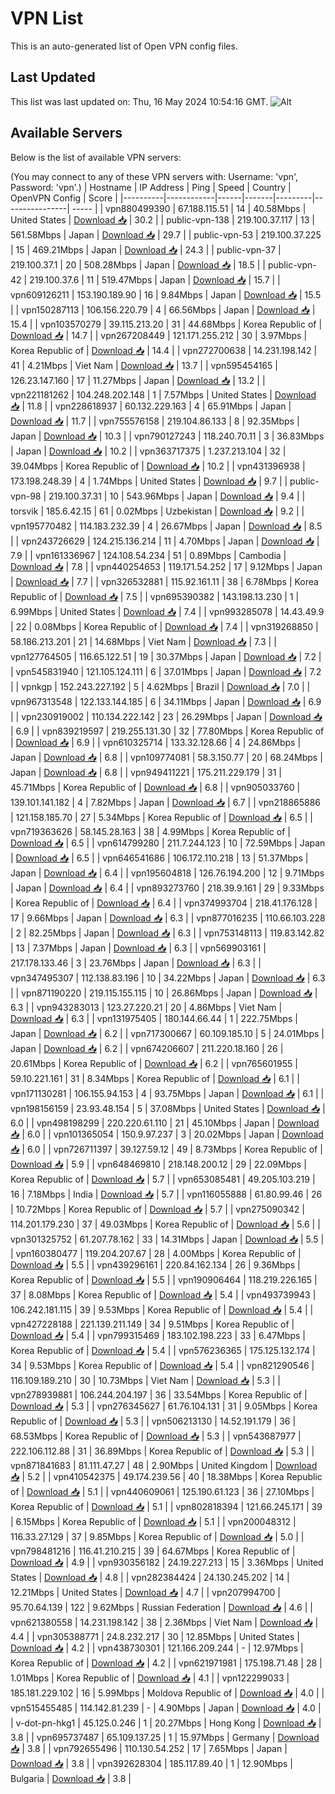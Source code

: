 # VPN List

This is an auto-generated list of Open VPN config files.

## Last Updated

This list was last updated on: Thu, 16 May 2024 10:54:16 GMT.
![Alt](https://repobeats.axiom.co/api/embed/186b98318ef1479477931607c1ad7d823f12451f.svg "Repobeats analytics image")

## Available Servers

Below is the list of available VPN servers:

(You may connect to any of these VPN servers with: Username: 'vpn', Password: 'vpn'.)
| Hostname | IP Address | Ping | Speed | Country | OpenVPN Config | Score |
|----------|------------|------|-------|---------|----------------| ----- |
| vpn880499390 | 67.188.115.51 | 14 | 40.58Mbps | United States | [Download 📥](./configs/server_0_US.ovpn) | 30.2 |
| public-vpn-138 | 219.100.37.117 | 13 | 561.58Mbps | Japan | [Download 📥](./configs/server_1_JP.ovpn) | 29.7 |
| public-vpn-53 | 219.100.37.225 | 15 | 469.21Mbps | Japan | [Download 📥](./configs/server_2_JP.ovpn) | 24.3 |
| public-vpn-37 | 219.100.37.1 | 20 | 508.28Mbps | Japan | [Download 📥](./configs/server_3_JP.ovpn) | 18.5 |
| public-vpn-42 | 219.100.37.6 | 11 | 519.47Mbps | Japan | [Download 📥](./configs/server_4_JP.ovpn) | 15.7 |
| vpn609126211 | 153.190.189.90 | 16 | 9.84Mbps | Japan | [Download 📥](./configs/server_5_JP.ovpn) | 15.5 |
| vpn150287113 | 106.156.220.79 | 4 | 66.56Mbps | Japan | [Download 📥](./configs/server_6_JP.ovpn) | 15.4 |
| vpn103570279 | 39.115.213.20 | 31 | 44.68Mbps | Korea Republic of | [Download 📥](./configs/server_7_KR.ovpn) | 14.7 |
| vpn267208449 | 121.171.255.212 | 30 | 3.97Mbps | Korea Republic of | [Download 📥](./configs/server_8_KR.ovpn) | 14.4 |
| vpn272700638 | 14.231.198.142 | 41 | 4.21Mbps | Viet Nam | [Download 📥](./configs/server_9_VN.ovpn) | 13.7 |
| vpn595454165 | 126.23.147.160 | 17 | 11.27Mbps | Japan | [Download 📥](./configs/server_10_JP.ovpn) | 13.2 |
| vpn221181262 | 104.248.202.148 | 1 | 7.57Mbps | United States | [Download 📥](./configs/server_11_US.ovpn) | 11.8 |
| vpn228618937 | 60.132.229.163 | 4 | 65.91Mbps | Japan | [Download 📥](./configs/server_12_JP.ovpn) | 11.7 |
| vpn755576158 | 219.104.86.133 | 8 | 92.35Mbps | Japan | [Download 📥](./configs/server_13_JP.ovpn) | 10.3 |
| vpn790127243 | 118.240.70.11 | 3 | 36.83Mbps | Japan | [Download 📥](./configs/server_14_JP.ovpn) | 10.2 |
| vpn363717375 | 1.237.213.104 | 32 | 39.04Mbps | Korea Republic of | [Download 📥](./configs/server_15_KR.ovpn) | 10.2 |
| vpn431396938 | 173.198.248.39 | 4 | 1.74Mbps | United States | [Download 📥](./configs/server_16_US.ovpn) | 9.7 |
| public-vpn-98 | 219.100.37.31 | 10 | 543.96Mbps | Japan | [Download 📥](./configs/server_17_JP.ovpn) | 9.4 |
| torsvik | 185.6.42.15 | 61 | 0.02Mbps | Uzbekistan | [Download 📥](./configs/server_18_UZ.ovpn) | 9.2 |
| vpn195770482 | 114.183.232.39 | 4 | 26.67Mbps | Japan | [Download 📥](./configs/server_19_JP.ovpn) | 8.5 |
| vpn243726629 | 124.215.136.214 | 11 | 4.70Mbps | Japan | [Download 📥](./configs/server_20_JP.ovpn) | 7.9 |
| vpn161336967 | 124.108.54.234 | 51 | 0.89Mbps | Cambodia | [Download 📥](./configs/server_21_KH.ovpn) | 7.8 |
| vpn440254653 | 119.171.54.252 | 17 | 9.12Mbps | Japan | [Download 📥](./configs/server_22_JP.ovpn) | 7.7 |
| vpn326532881 | 115.92.161.11 | 38 | 6.78Mbps | Korea Republic of | [Download 📥](./configs/server_23_KR.ovpn) | 7.5 |
| vpn695390382 | 143.198.13.230 | 1 | 6.99Mbps | United States | [Download 📥](./configs/server_24_US.ovpn) | 7.4 |
| vpn993285078 | 14.43.49.9 | 22 | 0.08Mbps | Korea Republic of | [Download 📥](./configs/server_25_KR.ovpn) | 7.4 |
| vpn319268850 | 58.186.213.201 | 21 | 14.68Mbps | Viet Nam | [Download 📥](./configs/server_26_VN.ovpn) | 7.3 |
| vpn127764505 | 116.65.122.51 | 19 | 30.37Mbps | Japan | [Download 📥](./configs/server_27_JP.ovpn) | 7.2 |
| vpn545831940 | 121.105.124.111 | 6 | 37.01Mbps | Japan | [Download 📥](./configs/server_28_JP.ovpn) | 7.2 |
| vpnkgp | 152.243.227.192 | 5 | 4.62Mbps | Brazil | [Download 📥](./configs/server_29_BR.ovpn) | 7.0 |
| vpn967313548 | 122.133.144.185 | 6 | 34.11Mbps | Japan | [Download 📥](./configs/server_30_JP.ovpn) | 6.9 |
| vpn230919002 | 110.134.222.142 | 23 | 26.29Mbps | Japan | [Download 📥](./configs/server_31_JP.ovpn) | 6.9 |
| vpn839219597 | 219.255.131.30 | 32 | 77.80Mbps | Korea Republic of | [Download 📥](./configs/server_32_KR.ovpn) | 6.9 |
| vpn610325714 | 133.32.128.66 | 4 | 24.86Mbps | Japan | [Download 📥](./configs/server_33_JP.ovpn) | 6.8 |
| vpn109774081 | 58.3.150.77 | 20 | 68.24Mbps | Japan | [Download 📥](./configs/server_34_JP.ovpn) | 6.8 |
| vpn949411221 | 175.211.229.179 | 31 | 45.71Mbps | Korea Republic of | [Download 📥](./configs/server_35_KR.ovpn) | 6.8 |
| vpn905033760 | 139.101.141.182 | 4 | 7.82Mbps | Japan | [Download 📥](./configs/server_36_JP.ovpn) | 6.7 |
| vpn218865886 | 121.158.185.70 | 27 | 5.34Mbps | Korea Republic of | [Download 📥](./configs/server_37_KR.ovpn) | 6.5 |
| vpn719363626 | 58.145.28.163 | 38 | 4.99Mbps | Korea Republic of | [Download 📥](./configs/server_38_KR.ovpn) | 6.5 |
| vpn614799280 | 211.7.244.123 | 10 | 72.59Mbps | Japan | [Download 📥](./configs/server_39_JP.ovpn) | 6.5 |
| vpn646541686 | 106.172.110.218 | 13 | 51.37Mbps | Japan | [Download 📥](./configs/server_40_JP.ovpn) | 6.4 |
| vpn195604818 | 126.76.194.200 | 12 | 9.71Mbps | Japan | [Download 📥](./configs/server_41_JP.ovpn) | 6.4 |
| vpn893273760 | 218.39.9.161 | 29 | 9.33Mbps | Korea Republic of | [Download 📥](./configs/server_42_KR.ovpn) | 6.4 |
| vpn374993704 | 218.41.176.128 | 17 | 9.66Mbps | Japan | [Download 📥](./configs/server_43_JP.ovpn) | 6.3 |
| vpn877016235 | 110.66.103.228 | 2 | 82.25Mbps | Japan | [Download 📥](./configs/server_44_JP.ovpn) | 6.3 |
| vpn753148113 | 119.83.142.82 | 13 | 7.37Mbps | Japan | [Download 📥](./configs/server_45_JP.ovpn) | 6.3 |
| vpn569903161 | 217.178.133.46 | 3 | 23.76Mbps | Japan | [Download 📥](./configs/server_46_JP.ovpn) | 6.3 |
| vpn347495307 | 112.138.83.196 | 10 | 34.22Mbps | Japan | [Download 📥](./configs/server_47_JP.ovpn) | 6.3 |
| vpn871190220 | 219.115.155.115 | 10 | 26.86Mbps | Japan | [Download 📥](./configs/server_48_JP.ovpn) | 6.3 |
| vpn943283013 | 123.27.220.21 | 20 | 4.86Mbps | Viet Nam | [Download 📥](./configs/server_49_VN.ovpn) | 6.3 |
| vpn131975405 | 180.144.66.44 | 1 | 222.75Mbps | Japan | [Download 📥](./configs/server_50_JP.ovpn) | 6.2 |
| vpn717300667 | 60.109.185.10 | 5 | 24.01Mbps | Japan | [Download 📥](./configs/server_51_JP.ovpn) | 6.2 |
| vpn674206607 | 211.220.18.160 | 26 | 20.61Mbps | Korea Republic of | [Download 📥](./configs/server_52_KR.ovpn) | 6.2 |
| vpn765601955 | 59.10.221.161 | 31 | 8.34Mbps | Korea Republic of | [Download 📥](./configs/server_53_KR.ovpn) | 6.1 |
| vpn171130281 | 106.155.94.153 | 4 | 93.75Mbps | Japan | [Download 📥](./configs/server_54_JP.ovpn) | 6.1 |
| vpn198156159 | 23.93.48.154 | 5 | 37.08Mbps | United States | [Download 📥](./configs/server_55_US.ovpn) | 6.0 |
| vpn498198299 | 220.220.61.110 | 21 | 45.10Mbps | Japan | [Download 📥](./configs/server_56_JP.ovpn) | 6.0 |
| vpn101365054 | 150.9.97.237 | 3 | 20.02Mbps | Japan | [Download 📥](./configs/server_57_JP.ovpn) | 6.0 |
| vpn726711397 | 39.127.59.12 | 49 | 8.73Mbps | Korea Republic of | [Download 📥](./configs/server_58_KR.ovpn) | 5.9 |
| vpn648469810 | 218.148.200.12 | 29 | 22.09Mbps | Korea Republic of | [Download 📥](./configs/server_59_KR.ovpn) | 5.7 |
| vpn653085481 | 49.205.103.219 | 16 | 7.18Mbps | India | [Download 📥](./configs/server_60_IN.ovpn) | 5.7 |
| vpn116055888 | 61.80.99.46 | 26 | 10.72Mbps | Korea Republic of | [Download 📥](./configs/server_61_KR.ovpn) | 5.7 |
| vpn275090342 | 114.201.179.230 | 37 | 49.03Mbps | Korea Republic of | [Download 📥](./configs/server_62_KR.ovpn) | 5.6 |
| vpn301325752 | 61.207.78.162 | 33 | 14.31Mbps | Japan | [Download 📥](./configs/server_63_JP.ovpn) | 5.5 |
| vpn160380477 | 119.204.207.67 | 28 | 4.00Mbps | Korea Republic of | [Download 📥](./configs/server_64_KR.ovpn) | 5.5 |
| vpn439296161 | 220.84.162.134 | 26 | 9.36Mbps | Korea Republic of | [Download 📥](./configs/server_65_KR.ovpn) | 5.5 |
| vpn190906464 | 118.219.226.165 | 37 | 8.08Mbps | Korea Republic of | [Download 📥](./configs/server_66_KR.ovpn) | 5.4 |
| vpn493739943 | 106.242.181.115 | 39 | 9.53Mbps | Korea Republic of | [Download 📥](./configs/server_67_KR.ovpn) | 5.4 |
| vpn427228188 | 221.139.211.149 | 34 | 9.51Mbps | Korea Republic of | [Download 📥](./configs/server_68_KR.ovpn) | 5.4 |
| vpn799315469 | 183.102.198.223 | 33 | 6.47Mbps | Korea Republic of | [Download 📥](./configs/server_69_KR.ovpn) | 5.4 |
| vpn576236365 | 175.125.132.174 | 34 | 9.53Mbps | Korea Republic of | [Download 📥](./configs/server_70_KR.ovpn) | 5.4 |
| vpn821290546 | 116.109.189.210 | 30 | 10.73Mbps | Viet Nam | [Download 📥](./configs/server_71_VN.ovpn) | 5.3 |
| vpn278939881 | 106.244.204.197 | 36 | 33.54Mbps | Korea Republic of | [Download 📥](./configs/server_72_KR.ovpn) | 5.3 |
| vpn276345627 | 61.76.104.131 | 31 | 9.05Mbps | Korea Republic of | [Download 📥](./configs/server_73_KR.ovpn) | 5.3 |
| vpn506213130 | 14.52.191.179 | 36 | 68.53Mbps | Korea Republic of | [Download 📥](./configs/server_74_KR.ovpn) | 5.3 |
| vpn543687977 | 222.106.112.88 | 31 | 36.89Mbps | Korea Republic of | [Download 📥](./configs/server_75_KR.ovpn) | 5.3 |
| vpn871841683 | 81.111.47.27 | 48 | 2.90Mbps | United Kingdom | [Download 📥](./configs/server_76_GB.ovpn) | 5.2 |
| vpn410542375 | 49.174.239.56 | 40 | 18.38Mbps | Korea Republic of | [Download 📥](./configs/server_77_KR.ovpn) | 5.1 |
| vpn440609061 | 125.190.61.123 | 36 | 27.10Mbps | Korea Republic of | [Download 📥](./configs/server_78_KR.ovpn) | 5.1 |
| vpn802818394 | 121.66.245.171 | 39 | 6.15Mbps | Korea Republic of | [Download 📥](./configs/server_79_KR.ovpn) | 5.1 |
| vpn200048312 | 116.33.27.129 | 37 | 9.85Mbps | Korea Republic of | [Download 📥](./configs/server_80_KR.ovpn) | 5.0 |
| vpn798481216 | 116.41.210.215 | 39 | 64.67Mbps | Korea Republic of | [Download 📥](./configs/server_81_KR.ovpn) | 4.9 |
| vpn930356182 | 24.19.227.213 | 15 | 3.36Mbps | United States | [Download 📥](./configs/server_82_US.ovpn) | 4.8 |
| vpn282384424 | 24.130.245.202 | 14 | 12.21Mbps | United States | [Download 📥](./configs/server_83_US.ovpn) | 4.7 |
| vpn207994700 | 95.70.64.139 | 122 | 9.62Mbps | Russian Federation | [Download 📥](./configs/server_84_RU.ovpn) | 4.6 |
| vpn621380558 | 14.231.198.142 | 38 | 2.36Mbps | Viet Nam | [Download 📥](./configs/server_85_VN.ovpn) | 4.4 |
| vpn305388771 | 24.8.232.217 | 30 | 12.85Mbps | United States | [Download 📥](./configs/server_86_US.ovpn) | 4.2 |
| vpn438730301 | 121.166.209.244 | - | 12.97Mbps | Korea Republic of | [Download 📥](./configs/server_87_KR.ovpn) | 4.2 |
| vpn621971981 | 175.198.71.48 | 28 | 1.01Mbps | Korea Republic of | [Download 📥](./configs/server_88_KR.ovpn) | 4.1 |
| vpn122299033 | 185.181.229.102 | 16 | 5.99Mbps | Moldova Republic of | [Download 📥](./configs/server_89_MD.ovpn) | 4.0 |
| vpn515455485 | 114.142.81.239 | - | 4.90Mbps | Japan | [Download 📥](./configs/server_90_JP.ovpn) | 4.0 |
| v-dot-pn-hkg1 | 45.125.0.246 | 1 | 20.27Mbps | Hong Kong | [Download 📥](./configs/server_91_HK.ovpn) | 3.8 |
| vpn695737487 | 65.109.137.25 | 1 | 15.97Mbps | Germany | [Download 📥](./configs/server_92_DE.ovpn) | 3.8 |
| vpn792655496 | 110.130.54.252 | 17 | 7.65Mbps | Japan | [Download 📥](./configs/server_93_JP.ovpn) | 3.8 |
| vpn392628304 | 185.117.89.40 | 1 | 12.90Mbps | Bulgaria | [Download 📥](./configs/server_94_BG.ovpn) | 3.8 |
